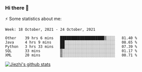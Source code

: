 ### Hi there 👋

⚡ Some statistics about me:


<!--START_SECTION:waka-->
```text
Week: 18 October, 2021 - 24 October, 2021

Other    39 hrs 6 mins   ████████████████████▒░░░░   81.40 % 
Java     4 hrs 9 mins    ██░░░░░░░░░░░░░░░░░░░░░░░   08.65 % 
Python   3 hrs 33 mins   ██░░░░░░░░░░░░░░░░░░░░░░░   07.39 % 
SQL      33 mins         ▒░░░░░░░░░░░░░░░░░░░░░░░░   01.17 % 
XML      20 mins         ▒░░░░░░░░░░░░░░░░░░░░░░░░   00.71 % 
```
<!--END_SECTION:waka-->





[![Jiezhi's github stats](https://github-readme-stats.vercel.app/api?username=Jiezhi&show_icons=true)](https://github.com/Jiezhi/github-readme-stats)

<!--
[![Top Langs](https://github-readme-stats.vercel.app/api/top-langs/?username=Jiezhi&hide=javascript,html)](https://github.com/Jiezhi/github-readme-stats)

**Jiezhi/Jiezhi** is a ✨ _special_ ✨ repository because its `README.md` (this file) appears on your GitHub profile.

Here are some ideas to get you started:

- 🔭 I’m currently working on ...
- 🌱 I’m currently learning ...
- 👯 I’m looking to collaborate on ...
- 🤔 I’m looking for help with ...
- 💬 Ask me about ...
- 📫 How to reach me: ...
- 😄 Pronouns: ...
- ⚡ Fun fact: ...
-->

